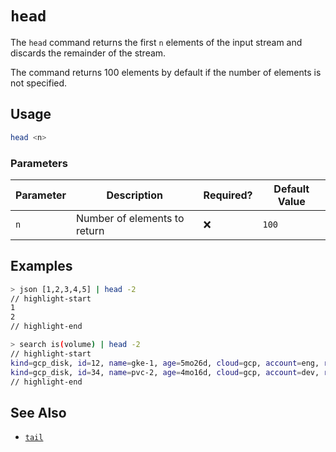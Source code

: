 # `head`

The `head` command returns the first `n` elements of the input stream and discards the remainder of the stream.

The command returns 100 elements by default if the number of elements is not specified.

## Usage

```bash
head <n>
```

### Parameters

| Parameter | Description                  | Required? | Default Value |
| --------- | ---------------------------- | --------- | ------------- |
| `n`       | Number of elements to return | ❌        | `100`         |

## Examples

```bash title="Only take the first 2 elements of the JSON array"
> json [1,2,3,4,5] | head -2
// highlight-start
1
2
// highlight-end
```

```bash title="Only take the first 2 results of the search"
> search is(volume) | head -2
// highlight-start
kind=gcp_disk, id=12, name=gke-1, age=5mo26d, cloud=gcp, account=eng, region=us-central1, zone=us-central1-c
kind=gcp_disk, id=34, name=pvc-2, age=4mo16d, cloud=gcp, account=dev, region=us-west1, zone=us-west1-a
// highlight-end
```

## See Also

- [`tail`](./tail.md)
